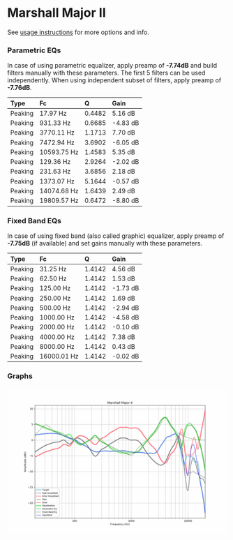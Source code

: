 # Marshall Major II
See [usage instructions](https://github.com/jaakkopasanen/AutoEq#usage) for more options and info.

### Parametric EQs
In case of using parametric equalizer, apply preamp of **-7.74dB** and build filters manually
with these parameters. The first 5 filters can be used independently.
When using independent subset of filters, apply preamp of **-7.76dB**.

| Type    | Fc          |      Q | Gain     |
|:--------|:------------|:-------|:---------|
| Peaking | 17.97 Hz    | 0.4482 | 5.16 dB  |
| Peaking | 931.33 Hz   | 0.6685 | -4.83 dB |
| Peaking | 3770.11 Hz  | 1.1713 | 7.70 dB  |
| Peaking | 7472.94 Hz  | 3.6902 | -6.05 dB |
| Peaking | 10593.75 Hz | 1.4583 | 5.35 dB  |
| Peaking | 129.36 Hz   | 2.9264 | -2.02 dB |
| Peaking | 231.63 Hz   | 3.6856 | 2.18 dB  |
| Peaking | 1373.07 Hz  | 5.1644 | -0.57 dB |
| Peaking | 14074.68 Hz | 1.6439 | 2.49 dB  |
| Peaking | 19809.57 Hz | 0.6472 | -8.80 dB |

### Fixed Band EQs
In case of using fixed band (also called graphic) equalizer, apply preamp of **-7.75dB**
(if available) and set gains manually with these parameters.

| Type    | Fc          |      Q | Gain     |
|:--------|:------------|:-------|:---------|
| Peaking | 31.25 Hz    | 1.4142 | 4.56 dB  |
| Peaking | 62.50 Hz    | 1.4142 | 1.53 dB  |
| Peaking | 125.00 Hz   | 1.4142 | -1.73 dB |
| Peaking | 250.00 Hz   | 1.4142 | 1.69 dB  |
| Peaking | 500.00 Hz   | 1.4142 | -2.94 dB |
| Peaking | 1000.00 Hz  | 1.4142 | -4.58 dB |
| Peaking | 2000.00 Hz  | 1.4142 | -0.10 dB |
| Peaking | 4000.00 Hz  | 1.4142 | 7.38 dB  |
| Peaking | 8000.00 Hz  | 1.4142 | 0.43 dB  |
| Peaking | 16000.01 Hz | 1.4142 | -0.02 dB |

### Graphs
![](./Marshall%20Major%20II.png)